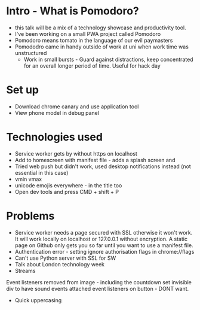
# Intro - What is Pomodoro?
- this talk will be a mix of a technology showcase and productivity tool.
- I've been working on a small PWA project called Pomodoro
- Pomodoro means tomato in the language of our evil paymasters
- Pomododro came in handy outside of work at uni when work time was unstructured
  - Work in small bursts - Guard against distractions, keep concentrated for an overall longer period of time. Useful for hack day

# Set up
- Download chrome canary and use application tool
- View phone model in debug panel

# Technologies used
- Service worker gets by without https on localhost
- Add to homescreen with manifest file - adds a splash screen and
- Tried web push but didn't work, used desktop notifications instead (not essential in this case)
- vmin vmax
- unicode emojis everywhere - in the title too
- Open dev tools and press CMD + shift + P

# Problems
- Service worker needs a page secured with SSL otherwise it won't work. It will work locally on localhost or 127.0.0.1 without encryption. A static page on Github only gets you so far until you want to use a manifest file.
- Authentication error - setting ignore authorisation flags in chrome://flags
- Can't use Python server with SSL for SW
- Talk about London technology week
- Streams



Event listeners removed from image - including the countdown
set invisible div to have sound events attached
event listeners on button - DONT want.
- Quick uppercasing
